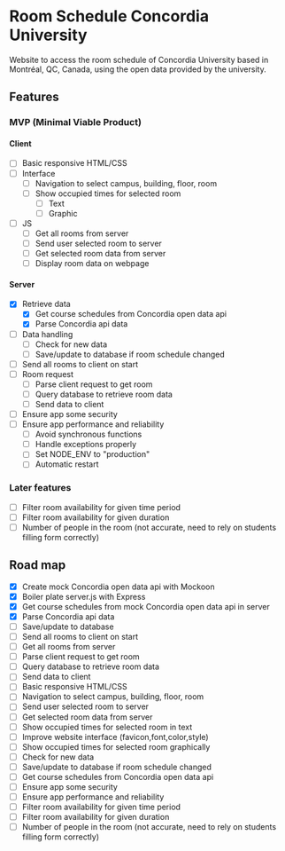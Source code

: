 # Room Schedule Concordia University

Website to access the room schedule of Concordia University based in Montréal, QC, Canada, using the open data provided by the university.

## Features

### MVP (Minimal Viable Product)

#### Client

- [ ] Basic responsive HTML/CSS
- [ ] Interface
  - [ ] Navigation to select campus, building, floor, room
  - [ ] Show occupied times for selected room
    - [ ] Text
    - [ ] Graphic
- [ ] JS
  - [ ] Get all rooms from server
  - [ ] Send user selected room to server
  - [ ] Get selected room data from server
  - [ ] Display room data on webpage

#### Server

- [x] Retrieve data
  - [x] Get course schedules from Concordia open data api
  - [x] Parse Concordia api data
- [ ] Data handling
  - [ ] Check for new data
  - [ ] Save/update to database if room schedule changed
- [ ] Send all rooms to client on start
- [ ] Room request
  - [ ] Parse client request to get room
  - [ ] Query database to retrieve room data
  - [ ] Send data to client
- [ ] Ensure app some security
- [ ] Ensure app performance and reliability
  - [ ] Avoid synchronous functions
  - [ ] Handle exceptions properly
  - [ ] Set NODE_ENV to "production"
  - [ ] Automatic restart

### Later features

- [ ] Filter room availability for given time period
- [ ] Filter room availability for given duration
- [ ] Number of people in the room (not accurate, need to rely on students filling form correctly)

## Road map

- [x] Create mock Concordia open data api with Mockoon
- [x] Boiler plate server.js with Express
- [x] Get course schedules from mock Concordia open data api in server
- [x] Parse Concordia api data
- [ ] Save/update to database
- [ ] Send all rooms to client on start
- [ ] Get all rooms from server
- [ ] Parse client request to get room
- [ ] Query database to retrieve room data
- [ ] Send data to client
- [ ] Basic responsive HTML/CSS
- [ ] Navigation to select campus, building, floor, room
- [ ] Send user selected room to server
- [ ] Get selected room data from server
- [ ] Show occupied times for selected room in text
- [ ] Improve website interface (favicon,font,color,style)
- [ ] Show occupied times for selected room graphically
- [ ] Check for new data
- [ ] Save/update to database if room schedule changed
- [ ] Get course schedules from Concordia open data api
- [ ] Ensure app some security
- [ ] Ensure app performance and reliability
- [ ] Filter room availability for given time period
- [ ] Filter room availability for given duration
- [ ] Number of people in the room (not accurate, need to rely on students filling form correctly)
